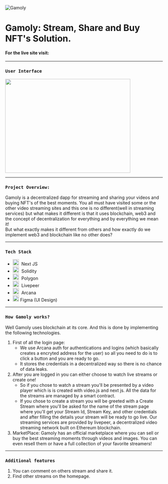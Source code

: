 ![Gamoly](https://user-images.githubusercontent.com/22388017/160281998-89313bba-6b0f-41cd-8b81-2b45479d445e.png)

# Gamoly: Stream, Share and Buy NFT's Solution.

#### For the live site visit:

---

### `User Interface`
<img src="https://user-images.githubusercontent.com/22388017/160283397-00eb3df3-7d29-4067-8f09-ea28518eebad.png" width="400" height="300"/>

---

### `Project Overview:`
Gamoly is a decentralized dapp for streaming and sharing your videos and buying NFT's of the best moments.
You all must have visited some or the other video streaming sites and this one
is no different(well in streaming services) but what makes it different is that it uses
blockchain, web3 and the concept of decentralization for everything and by everything we mean it!<br>
But what exactly makes it different from others and how exactly do we implement web3 and blockchain like no other does?
<br>

---

### `Tech Stack`

* <img src="https://user-images.githubusercontent.com/22388017/160281180-667452d7-0fa5-4459-b853-4f7d8c1bbb7f.png" width="20" height="20"/>&nbsp;&nbsp;Next JS
* <img src="https://user-images.githubusercontent.com/22388017/160281711-2dea0da1-3350-46ba-9ec5-80c262b3f29b.png" width="20" height="20"/>&nbsp;&nbsp;Solidity
* <img src="https://user-images.githubusercontent.com/22388017/160281277-dcd83bd7-afbf-4e5b-aaee-2d3fca7919bc.svg" width="20" height="20"/>&nbsp;&nbsp;Polygon
* <img src="https://user-images.githubusercontent.com/22388017/160281440-3153952f-995e-492b-9ec2-abd84eb55fb0.png" width="20" height="20"/>&nbsp;&nbsp;Livepeer
* <img src="https://user-images.githubusercontent.com/22388017/160281520-1bc29d5f-a3e7-4288-b42d-46b5b87d51d5.png" width="20" height="20"/>&nbsp;&nbsp;Arcana
* <img src="https://user-images.githubusercontent.com/22388017/157878228-221f62a6-24fe-4c3e-beed-17180142fcb1.png" width="20" height="20"/>   Figma (UI Design)

---

### `How Gamoly works?`

Well Gamoly uses blockchain at its core. And this is done by implementing the
following technologies.<br>
1. First of all  the login page:
   - We use Arcana auth for authentications and logins (which basically creates
       a encryted address for the user) so all you need to do is to click
       a button and you are ready to go.<br>
   - It stores the credentials in a decentralized way so there is no chance of
       data leaks.
1. After you are logged in you can either choose to watch live streams or create
   one!
    - So if you chose to watch a stream you'll be presented by a video player
        which is is created with video.js and next js. All the data for the
        streams are managed by a smart contract.
    - If you chose to create a stream you will be greeted with a Create Stream
        where you'll be asked for the name of the stream page where you'll get your Stream Id, Stream Key, and        other credentials and after filling the details your stream will be ready to go live. Our streaming services are provided by livepeer, a decentralized video streaming network built on Ethereum blockchain. 
1. MarketPlace: Gamoly has an official marketplace where you can sell or buy the best
   streaming moments through videos and images. You can even resell them or have
   a full collection of your favorite streamers!

---

### `Additional features`
  1. You can comment on others stream and share it.
  1. Find other streams on the homepage.



